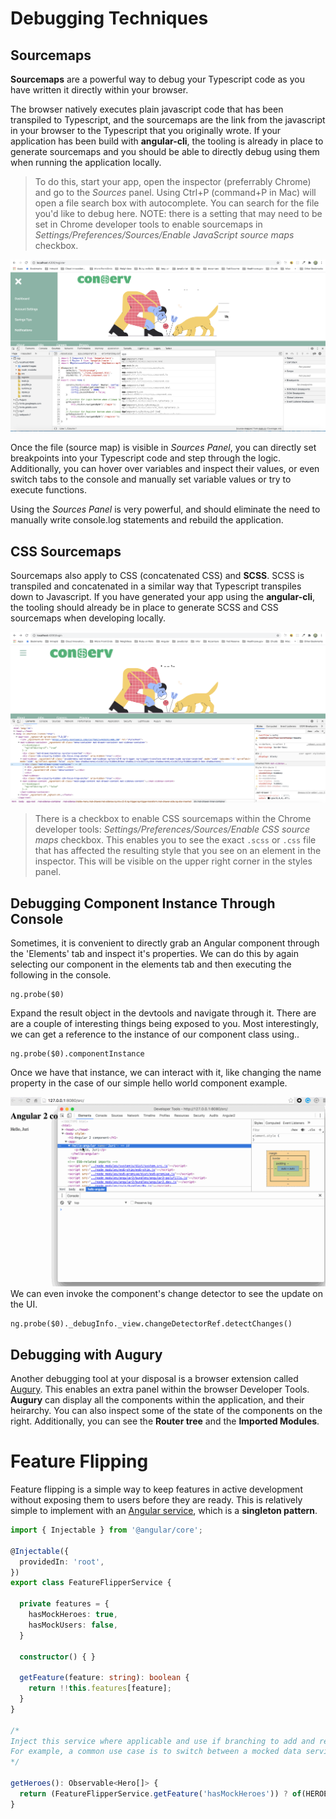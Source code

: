 # Debugging Techniques

## Sourcemaps
**Sourcemaps** are a powerful way to debug your Typescript code as you have written it directly within your browser. 

The browser natively executes plain javascript code that has been transpiled to Typescript, and the sourcemaps are the link from the javascript in your browser to the Typescript that you originally wrote. If your application has been build with **angular-cli**, the tooling is already in place to generate sourcemaps and you should be able to directly debug using them when running the application locally. 

>To do this, start your app, open the inspector (preferrably Chrome) and go to the *Sources* panel. Using Ctrl+P (command+P in Mac) will open a file search box with autocomplete. You can search for the file you'd like to debug here. NOTE: there is a setting that may need to be set in Chrome developer tools to enable sourcemaps in *Settings/Preferences/Sources/Enable JavaScript source maps* checkbox.

![Search](images/../../images/debug-sources-search.png)

Once the file (source map) is visible in *Sources Panel*, you can directly set breakpoints into your Typescript code and step through the logic. Additionally, you can hover over variables and inspect their values, or even switch tabs to the console and manually set variable values or try to execute functions.

Using the *Sources Panel* is very powerful, and should eliminate the need to manually write console.log statements and rebuild the application.

## CSS Sourcemaps
Sourcemaps also apply to CSS (concatenated CSS) and **SCSS**. SCSS is transpiled and concatenated in a similar way that Typescript transpiles down to Javascript. If you have generated your app using the **angular-cli**, the tooling should already be in place to generate SCSS and CSS sourcemaps when developing locally. 

![CSS](images/../../images/debug-sources-css.png)

>There is a checkbox to enable CSS sourcemaps within the Chrome developer tools:  *Settings/Preferences/Sources/Enable CSS source maps* checkbox. This enables you to see the exact `.scss` or `.css` file that has affected the resulting style that you see on an element in the inspector. This will be visible on the upper right corner in the styles panel.


## Debugging Component Instance Through Console
Sometimes, it is convenient to directly grab an Angular component through the 'Elements' tab and inspect it's properties. We can do this by again selecting our component in the elements tab and then executing the following in the console.

```shell
ng.probe($0)
```

Expand the result object in the devtools and navigate through it. There are are a couple of interesting things being exposed to you. Most interestingly, we can get a reference to the instance of our component class using..
```shell
ng.probe($0).componentInstance
```

Once we have that instance, we can interact with it, like changing the name property in the case of our simple hello world component example. 

![Angular](images/../../images/debug-component-instance.gif)
We can even invoke the component's change detector to see the update on the UI.

```shell
ng.probe($0)._debugInfo._view.changeDetectorRef.detectChanges()
```

## Debugging with Augury
Another debugging tool at your disposal is a browser extension called [Augury](https://augury.rangle.io/). This enables an extra panel within the browser Developer Tools. **Augury** can display all the components within the application, and their heirarchy. You can also inspect some of the state of the components on the right. Additionally, you can see the **Router tree** and the **Imported Modules**.


# Feature Flipping
Feature flipping is a simple way to keep features in active development without exposing them to users before they are ready. This is relatively simple to implement with an [Angular service](https://angular.io/guide/singleton-services), which is a **singleton pattern**.

```typescript
import { Injectable } from '@angular/core';

@Injectable({
  providedIn: 'root',
})
export class FeatureFlipperService {

  private features = {
    hasMockHeroes: true,
    hasMockUsers: false,
  }

  constructor() { }

  getFeature(feature: string): boolean {
    return !!this.features[feature];
  }
}

/* 
Inject this service where applicable and use if branching to add and remove features. 
For example, a common use case is to switch between a mocked data service and a live data service when the API becomes available from a backend developer. 
*/

getHeroes(): Observable<Hero[]> {
  return (FeatureFlipperService.getFeature('hasMockHeroes')) ? of(HEROES) : this.http.get(`${this.baseUrl}\heroes`);
}
```
